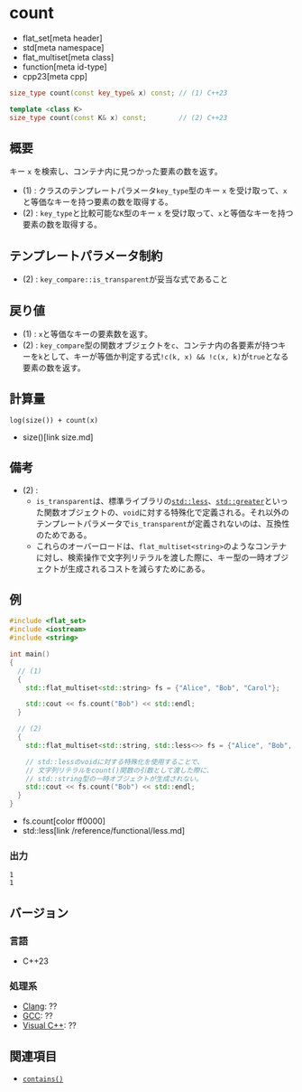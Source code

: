 # count
* flat_set[meta header]
* std[meta namespace]
* flat_multiset[meta class]
* function[meta id-type]
* cpp23[meta cpp]

```cpp
size_type count(const key_type& x) const; // (1) C++23

template <class K>
size_type count(const K& x) const;        // (2) C++23
```

## 概要
キー `x` を検索し、コンテナ内に見つかった要素の数を返す。

- (1) : クラスのテンプレートパラメータ`key_type`型のキー `x` を受け取って、`x` と等価なキーを持つ要素の数を取得する。
- (2) : `key_type`と比較可能な`K`型のキー `x` を受け取って、`x`と等価なキーを持つ要素の数を取得する。


## テンプレートパラメータ制約
- (2) : `key_compare::is_transparent`が妥当な式であること


## 戻り値
- (1) : `x`と等価なキーの要素数を返す。
- (2) : `key_compare`型の関数オブジェクトを`c`、コンテナ内の各要素が持つキーを`k`として、キーが等価か判定する式`!c(k, x) && !c(x, k)`が`true`となる要素の数を返す。


## 計算量
```
log(size()) + count(x)
```
* size()[link size.md]


## 備考
- (2) :
    - `is_transparent`は、標準ライブラリの[`std::less`](/reference/functional/less.md)、[`std::greater`](/reference/functional/greater.md)といった関数オブジェクトの、`void`に対する特殊化で定義される。それ以外のテンプレートパラメータで`is_transparent`が定義されないのは、互換性のためである。
    - これらのオーバーロードは、`flat_multiset<string>`のようなコンテナに対し、検索操作で文字列リテラルを渡した際に、キー型の一時オブジェクトが生成されるコストを減らすためにある。


## 例
```cpp example
#include <flat_set>
#include <iostream>
#include <string>

int main()
{
  // (1)
  {
    std::flat_multiset<std::string> fs = {"Alice", "Bob", "Carol"};

    std::cout << fs.count("Bob") << std::endl;
  }

  // (2)
  {
    std::flat_multiset<std::string, std::less<>> fs = {"Alice", "Bob", "Carol"};

    // std::lessのvoidに対する特殊化を使用することで、
    // 文字列リテラルをcount()関数の引数として渡した際に、
    // std::string型の一時オブジェクトが生成されない。
    std::cout << fs.count("Bob") << std::endl;
  }
}
```
* fs.count[color ff0000]
* std::less[link /reference/functional/less.md]

### 出力
```
1
1
```

## バージョン
### 言語
- C++23

### 処理系
- [Clang](/implementation.md#clang): ??
- [GCC](/implementation.md#gcc): ??
- [Visual C++](/implementation.md#visual_cpp): ??


## 関連項目
- [`contains()`](contains.md)
